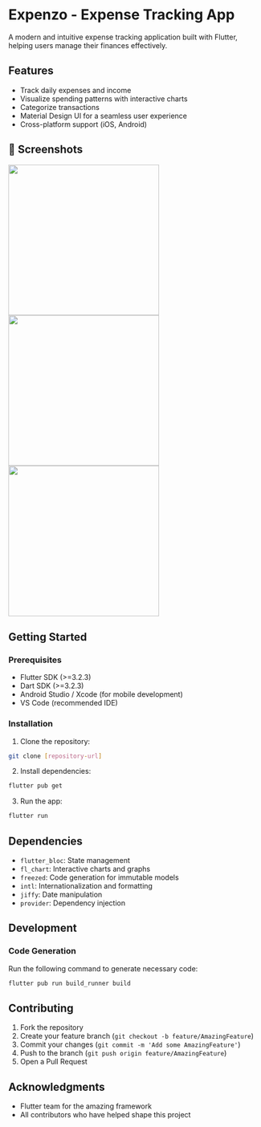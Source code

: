 # Expenzo - Expense Tracking App

A modern and intuitive expense tracking application built with Flutter, helping users manage their finances effectively.

## Features

- Track daily expenses and income
- Visualize spending patterns with interactive charts
- Categorize transactions
- Material Design UI for a seamless user experience
- Cross-platform support (iOS, Android)

## 📸 Screenshots

<img width="300" src="https://github.com/user-attachments/assets/1542f6e5-3ed7-4ba1-a97e-ee66dd087e75" />
<img width="300" src="https://github.com/user-attachments/assets/97cb2e90-9b38-41ed-afc7-df2ed1dd0537" />
<img width="300" src="https://github.com/user-attachments/assets/664cb5a2-5f6e-4c13-9c04-58ff239e0fc6" />


## Getting Started

### Prerequisites

- Flutter SDK (>=3.2.3)
- Dart SDK (>=3.2.3)
- Android Studio / Xcode (for mobile development)
- VS Code (recommended IDE)

### Installation

1. Clone the repository:
```bash
git clone [repository-url]
```

2. Install dependencies:
```bash
flutter pub get
```

3. Run the app:
```bash
flutter run
```


## Dependencies

- `flutter_bloc`: State management
- `fl_chart`: Interactive charts and graphs
- `freezed`: Code generation for immutable models
- `intl`: Internationalization and formatting
- `jiffy`: Date manipulation
- `provider`: Dependency injection

## Development

### Code Generation

Run the following command to generate necessary code:
```bash
flutter pub run build_runner build
```

 

## Contributing

1. Fork the repository
2. Create your feature branch (`git checkout -b feature/AmazingFeature`)
3. Commit your changes (`git commit -m 'Add some AmazingFeature'`)
4. Push to the branch (`git push origin feature/AmazingFeature`)
5. Open a Pull Request

 

## Acknowledgments

- Flutter team for the amazing framework
- All contributors who have helped shape this project

